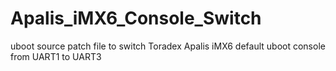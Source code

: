 # Apalis_iMX6_Console_Switch
uboot source patch file to switch Toradex Apalis iMX6 default uboot console from UART1 to UART3
